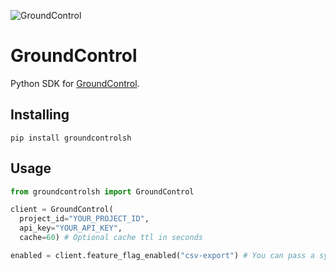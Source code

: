 ![GroundControl](https://github.com/groundcontrolsh/groundcontrol/raw/main/images/hero.png)

# GroundControl

Python SDK for [GroundControl](https://groundcontrol.sh/).

## Installing

```shell
pip install groundcontrolsh
```

## Usage

```python
from groundcontrolsh import GroundControl

client = GroundControl(
  project_id="YOUR_PROJECT_ID",
  api_key="YOUR_API_KEY",
  cache=60) # Optional cache ttl in seconds

enabled = client.feature_flag_enabled("csv-export") # You can pass a symbol or a string
```
